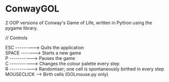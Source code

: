 # ConwayGOL  
2 OOP versions of Conway's Game of Life, written in Python using the pygame library.  
  
// Controls  
  
ESC ---------> Quits the application  
SPACE -------> Starts a new game  
P -----------> Pauses the game  
C -----------> Changes the colour palette every step  
R -----------> Randomiser; one cell is spontaneously birthed in every step  
MOUSECLICK --> Birth cells (GOLmouse.py only)  
